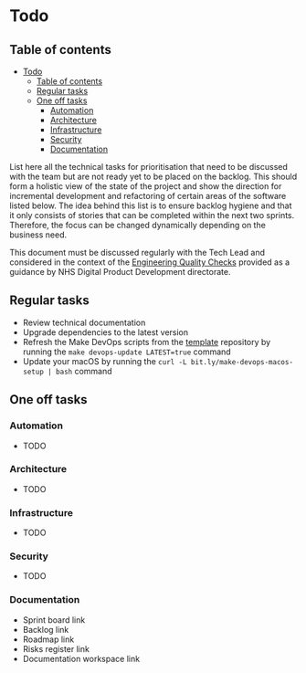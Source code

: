 # Todo

## Table of contents

- [Todo](#todo)
  - [Table of contents](#table-of-contents)
  - [Regular tasks](#regular-tasks)
  - [One off tasks](#one-off-tasks)
    - [Automation](#automation)
    - [Architecture](#architecture)
    - [Infrastructure](#infrastructure)
    - [Security](#security)
    - [Documentation](#documentation)

List here all the technical tasks for prioritisation that need to be discussed with the team but are not ready yet to be placed on the backlog. This should form a holistic view of the state of the project and show the direction for incremental development and refactoring of certain areas of the software listed below. The idea behind this list is to ensure backlog hygiene and that it only consists of stories that can be completed within the next two sprints. Therefore, the focus can be changed dynamically depending on the business need.

This document must be discussed regularly with the Tech Lead and considered in the context of the [Engineering Quality Checks](https://github.com/NHSDigital/software-engineering-quality-framework/blob/master/quality-checks.md) provided as a guidance by NHS Digital Product Development directorate.

## Regular tasks

- Review technical documentation
- Upgrade dependencies to the latest version
- Refresh the Make DevOps scripts from the [template](https://github.com/nhsd-exeter/make-devops) repository by running the `make devops-update LATEST=true` command
- Update your macOS by running the `curl -L bit.ly/make-devops-macos-setup | bash` command

## One off tasks

### Automation

- TODO

### Architecture

- TODO

### Infrastructure

- TODO

### Security

- TODO

### Documentation

- Sprint board link
- Backlog link
- Roadmap link
- Risks register link
- Documentation workspace link
